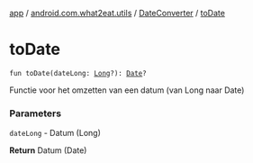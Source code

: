 [app](../../index.md) / [android.com.what2eat.utils](../index.md) / [DateConverter](index.md) / [toDate](./to-date.md)

# toDate

`fun toDate(dateLong: `[`Long`](https://kotlinlang.org/api/latest/jvm/stdlib/kotlin/-long/index.html)`?): `[`Date`](https://developer.android.com/reference/java/util/Date.html)`?`

Functie voor het omzetten van een datum (van Long naar Date)

### Parameters

`dateLong` - Datum (Long)

**Return**
Datum (Date)

